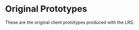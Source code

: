 Original Prototypes
===================

These are the original client prototypes produced
with the LRS.